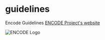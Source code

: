 # guidelines
Encode Guidelines
[ENCODE Project's website](https://site.unibo.it/encode/en)

![ENCODE Logo](https://site.unibo.it/encode/en/@@images/cddee33d-8f77-46e0-b4a4-f9d03b5145dc.png)
